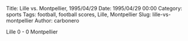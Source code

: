 Title: Lille vs. Montpellier, 1995/04/29
Date: 1995/04/29 00:00
Category: sports
Tags: football, football scores, Lille, Montpellier
Slug: lille-vs-montpellier
Author: carbonero


Lille 0 - 0 Montpellier
